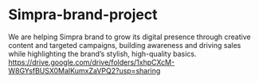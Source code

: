 # Simpra-brand-project
We are helping Simpra brand to grow its digital presence through creative content and targeted campaigns, building awareness and driving sales while highlighting the brand’s stylish, high-quality basics.
https://drive.google.com/drive/folders/1xhpCXcM-W8GYsfBUSX0MaIKumxZaVPQ2?usp=sharing
